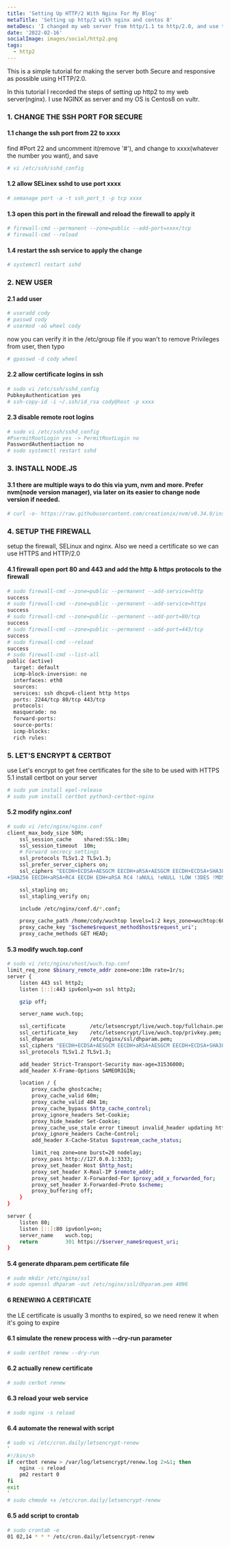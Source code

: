 ```yaml
---
title: 'Setting Up HTTP/2 With Nginx For My Blog'
metaTitle: 'Setting up http/2 with nginx and centos 8'
metaDesc: 'I changed my web server from http/1.1 to http/2.0, and use the https protocol for more seucurity, this article is a record of the proccessing'
date: '2022-02-16'
socialImage: images/social/http2.png
tags:
  - http2
---
```


This is a simple tutorial for making the server both Secure and responsive as possible using HTTP/2.0.

In this tutorial I recorded the steps of setting up http2 to my web server(nginx). I use NGINX as server and my OS is Centos8 on vultr.

###  1. CHANGE THE SSH PORT FOR SECURE
#### 1.1 change the ssh port from 22 to xxxx
find #Port 22 and uncomment it(remove '#'), and change to xxxx(whatever the number you want), and save
```bash
# vi /etc/ssh/sshd_config
```

#### 1.2 allow SELinex sshd to use port xxxx
```bash
# semanage port -a -t ssh_port_t -p tcp xxxx
```

#### 1.3 open this port in the firewall and reload the firewall to apply it
```bash
# firewall-cmd --permanent --zone=public --add-port=xxxx/tcp
# firewall-cmd --reload
```

#### 1.4 restart the ssh service to apply the change
```bash
# systemctl restart sshd
```

### 2. NEW USER

#### 2.1 add user
```bash
# useradd cody
# passwd cody
# usermod -aG wheel cody
```
now you can verify it in the /etc/group file
if you wan't to remove Privileges from user, then typo
```bash
# gpasswd -d cody wheel
```

#### 2.2 allow certificate logins in ssh
```bash
# sudo vi /etc/ssh/sshd_config
PubkeyAuthentication yes
# ssh-copy-id -i ~/.ssh/id_rsa cody@host -p xxxx
```
#### 2.3 disable remote root logins
```bash
# sudo vi /etc/ssh/sshd_config
#PsermitRootLogin yes -> PermitRootLogin no
PasswordAuthentiaction no
# sudo systemctl restart sshd
```

### 3. INSTALL NODE.JS

#### 3.1 there are multiple ways to do this via yum, nvm and more. Prefer nvm(node version manager), via later on its easier to change node version if needed.
```bash
# curl -o- https://raw.githubusercontent.com/creationix/nvm/v0.34.0/install.sh | bash
```
### 4. SETUP THE FIREWALL
setup the firewall, SELinux and nginx. Also we need a certificate so we can use HTTPS and HTTP/2.0
#### 4.1 firewall open port 80 and 443 and add the http & https protocols to the firewall
```bash
# sudo firewall-cmd --zone=public --permanent --add-service=http
success
# sudo firewall-cmd --zone=public --permanent --add-service=https
success
# sudo firewall-cmd --zone=public --permanent --add-port=80/tcp
success
# sudo firewall-cmd --zone=public --permanent --add-port=443/tcp
success
# sudo firewall-cmd --reload
success
# sudo firewall-cmd --list-all
public (active)
  target: default
  icmp-block-inversion: no
  interfaces: eth0
  sources:
  services: ssh dhcpv6-client http https
  ports: 2244/tcp 80/tcp 443/tcp
  protocols:
  masquerade: no
  forward-ports:
  source-ports:
  icmp-blocks:
  rich rules:
```
### 5. LET'S ENCRYPT & CERTBOT
use Let's encrypt to get free certificates for the site to be used with HTTPS
5.1 install certbot on your server
```bash
# sudo yum install epel-release
# sudo yum install certbot python3-certbot-nginx
```

#### 5.2 modify nginx.conf
```bash
# sudo vi /etc/nginx/nginx.conf
client_max_body_size 50M;
    ssl_session_cache    shared:SSL:10m;
    ssl_session_timeout  10m;
    # Forward secrecy settings
    ssl_protocols TLSv1.2 TLSv1.3;
    ssl_prefer_server_ciphers on;
    ssl_ciphers "EECDH+ECDSA+AESGCM EECDH+aRSA+AESGCM EECDH+ECDSA+SHA384 EECDH+ECDSA+SHA256 EECDH+aRSA+SHA384 EECDH+aRSA
+SHA256 EECDH+aRSA+RC4 EECDH EDH+aRSA RC4 !aNULL !eNULL !LOW !3DES !MD5 !EXP !PSK !SRP !DSS !RC4";

    ssl_stapling on;
    ssl_stapling_verify on;

    include /etc/nginx/conf.d/*.conf;

    proxy_cache_path /home/cody/wuchtop levels=1:2 keys_zone=wuchtop:60m max_size=300m inactive=24h;
    proxy_cache_key "$scheme$request_method$host$request_uri";
    proxy_cache_methods GET HEAD;
```
#### 5.3 modify wuch.top.conf
```bash
# sudo vi /etc/nginx/vhost/wuch.top.conf
limit_req_zone $binary_remote_addr zone=one:10m rate=1r/s;
server {
    listen 443 ssl http2;
    listen [::]:443 ipv6only=on ssl http2;

    gzip off;

    server_name wuch.top;

    ssl_certificate        /etc/letsencrypt/live/wuch.top/fullchain.pem;
    ssl_certificate_key    /etc/letsencrypt/live/wuch.top/privkey.pem;
    ssl_dhparam            /etc/nginx/ssl/dhparam.pem;
    ssl_ciphers "EECDH+ECDSA+AESGCM EECDH+aRSA+AESGCM EECDH+ECDSA+SHA384 EECDH+ECDSA+SHA256 EECDH+aRSA+SHA384 EECDH+aRSA+SHA256 EECDH+aRSA+RC4 EECDH EDH+aRSA RC4 !aNULL !eNULL !LOW !3DES !MD5 !EXP !PSK !SRP !DSS !RC4";
    ssl_protocols TLSv1.2 TLSv1.3;

    add_header Strict-Transport-Security max-age=31536000;
    add_header X-Frame-Options SAMEORIGIN;

    location / {
        proxy_cache ghostcache;
        proxy_cache_valid 60m;
        proxy_cache_valid 404 1m;
        proxy_cache_bypass $http_cache_control;
        proxy_ignore_headers Set-Cookie;
        proxy_hide_header Set-Cookie;
        proxy_cache_use_stale error timeout invalid_header updating http_500 http_502 http_503 http_504;
        proxy_ignore_headers Cache-Control;
        add_header X-Cache-Status $upstream_cache_status;

        limit_req zone=one burst=20 nodelay;
        proxy_pass http://127.0.0.1:3333;
        proxy_set_header Host $http_host;
        proxy_set_header X-Real-IP $remote_addr;
        proxy_set_header X-Forwarded-For $proxy_add_x_forwarded_for;
        proxy_set_header X-Forwarded-Proto $scheme;
        proxy_buffering off;
    }
}

server {
    listen 80;
    listen [::]:80 ipv6only=on;
    server_name    wuch.top;
    return         301 https://$server_name$request_uri;
}
```

#### 5.4 generate dhparam.pem certificate file
```bash
# sudo mkdir /etc/nginx/ssl
# sudo openssl dhparam -out /etc/nginx/ssl/dhparam.pem 4096
```

#### 6 RENEWING A CERTIFICATE
the LE certificate is usually 3 months to expired, so we need renew it when it's going to expire
#### 6.1 simulate the renew process with --dry-run parameter
```bash
# sudo certbot renew --dry-run
```

#### 6.2 actually renew certificate
```bash
# sudo cerbot renew
```

#### 6.3 reload your web service
```bash
# sudo nginx -s reload
```

#### 6.4 automate the renewal with script
```bash
# sudo vi /etc/cron.daily/letsencrypt-renew
`
#!/bin/sh
if certbot renew > /var/log/letsencrypt/renew.log 2>&1; then
    nginx -s reload
    pm2 restart 0
fi
exit
`
# sudo chmode +x /etc/cron.daily/letsencrypt-renew
```
#### 6.5 add script to crontab
```bash
# sudo crontab -e
01 02,14 * * * /etc/cron.daily/letsencrypt-renew
```